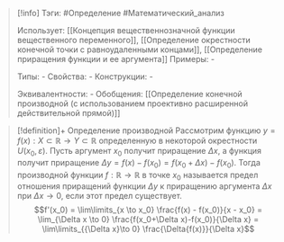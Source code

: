 > [!info]
> Тэги: #Определение #Математический_анализ   
> 
> Использует: [[Концепция вещественнозначной функции вещественного переменного]], [[Определение окрестности конечной точки с равноудаленными концами]], [[Определение приращения функции и ее аргумента]]
> Примеры: *-*
> 
> Типы: *-*
> Свойства: *-*
> Конструкции: *-*
> 
> Эквивалентности: *-*
> Обобщения: [[Определение конечной производной (с использованием проективно расширенной действительной прямой)]]

> [!definition]+ Определение производной
> Рассмотрим функцию $y = f(x):X \subset \mathbb{R}\rightarrow Y \subset \mathbb{R}$ определенную в некоторой окрестности $U(x_0, \varepsilon)$. Пусть аргумент $x_0$ получит приращение $\Delta x$, а функция получит приращение $\Delta y = f(x) - f(x_0) = f(x_0 + \Delta x) - f(x_0)$. Тогда производной функции $f: \mathbb{R}\rightarrow \mathbb{R}$ в точке $x_0$ называется предел отношения приращений функции $\Delta y$ к приращению аргумента $\Delta x$ при $\Delta x \to 0$, если этот предел существует. $$f'(x_0) = \lim\limits_{x \to x_0} \frac{f(x) - f(x_0)}{x - x_0} = \lim_{\Delta x \to 0} \frac{f(x_0+\Delta x)-f(x_0)}{\Delta x} = \lim\limits_{{\Delta x}\to 0} \frac{\Delta{f(x)}}{\Delta x}$$